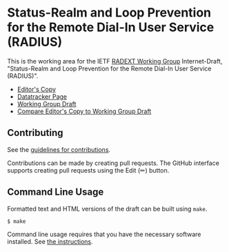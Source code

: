 # Status-Realm and Loop Prevention for the Remote Dial-In User Service (RADIUS)

This is the working area for the IETF [RADEXT Working Group](https://datatracker.ietf.org/group/radext/documents/) Internet-Draft, "Status-Realm and Loop Prevention for the Remote Dial-In User Service (RADIUS)".

* [Editor's Copy](https://meadmaker.github.io/draft-ietf-radext-status-realm/#go.draft-ietf-radext-status-realm.html)
* [Datatracker Page](https://datatracker.ietf.org/doc/draft-ietf-radext-status-realm)
* [Working Group Draft](https://datatracker.ietf.org/doc/html/draft-ietf-radext-status-realm)
* [Compare Editor's Copy to Working Group Draft](https://meadmaker.github.io/draft-ietf-radext-status-realm/#go.draft-ietf-radext-status-realm.diff)


## Contributing

See the
[guidelines for contributions](https://github.com/meadmaker/draft-ietf-radext-status-realm/blob//CONTRIBUTING.md).

Contributions can be made by creating pull requests.
The GitHub interface supports creating pull requests using the Edit (✏) button.


## Command Line Usage

Formatted text and HTML versions of the draft can be built using `make`.

```sh
$ make
```

Command line usage requires that you have the necessary software installed.  See
[the instructions](https://github.com/martinthomson/i-d-template/blob/main/doc/SETUP.md).

